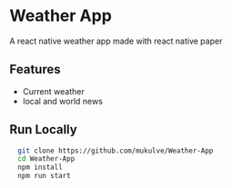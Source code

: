 
# Weather App

A react native weather app made with react native paper

## Features

- Current weather
- local and world news


## Run Locally


```bash
  git clone https://github.com/mukulve/Weather-App
  cd Weather-App
  npm install
  npm run start
```

 
